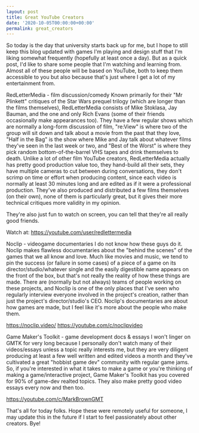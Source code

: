 ```yaml
---
layout: post
title: Great YouTube Creators
date: '2020-10-05T00:00:00+00:00'
permalink: great_creators
---
```

So today is the day that university starts back up for me, but I hope to still keep this blog updated with games I'm playing and design stuff that I'm liking somewhat frequently (hopefully at least once a day). But as a quick post, I'd like to share some people that I'm watching and learning from. Almost all of these people will be based on YouTube, both to keep them accessible to you but also because that's just where I get a lot of my entertainment from. 

RedLetterMedia - film discussion/comedy
Known primarily for their "Mr Plinkett" critiques of the Star Wars prequel trilogy (which are longer than the films themselves), RedLetterMedia consists of Mike Stoklasa, Jay Bauman, and the one and only Rich Evans (some of their friends occasionally make appearances too). They have a few regular shows which are normally a long-form discussion of film, "re:View" is where two of the group will sit down and talk about a movie from the past that they love, "Half in the Bag" is the show where Mike and Jay talk about whatever films they've seen in the last week or two, and "Best of the Worst" is where they pick random bottom-of-the-barrel VHS tapes and drink themselves to death. Unlike a lot of other film YouTube creators, RedLetterMedia actually has pretty good production value too, they hand-build all their sets, they have multiple cameras to cut between during conversations, they don't scrimp on time or effort when producing content, since each video is normally at least 30 minutes long and are edited as if it were a professional production. They've also produced and distributed a few films themselves (on their own), none of them is particularly great, but it gives their more technical critiques more validity in my opinion. 

They're also just fun to watch on screen, you can tell that they're all really good friends.

Watch at: https://youtube.com/user/redlettermedia 

Noclip - videogame documentaries
I do not know how these guys do it. Noclip makes flawless documentaries about the "behind the scenes" of the games that we all know and love. Much like movies and music, we tend to pin the success (or failure in some cases) of a piece of a game on its director/studio/whatever single and the easily digestible name appears on the front of the box, but that's not really the reality of how these things are made. There are (normally but not always) teams of people working on these projects, and Noclip is one of the only places that I've seen who regularly interview everyone involved in the project's creation, rather than just the project's director/studio's CEO. Noclip's documentaries are about how games are made, but I feel like it's more about the people who make them. 

https://noclip.video/ 
https://youtube.com/c/noclipvideo

Game Maker's Toolkit - game development docs & essays
I won't linger on GMTK for very long because I personally don't watch many of their videos/essays unless a topic really interests me, but they are very diligent producing at least a few well written and edited videos a month and they've cultivated a great "hobbist game dev" community with regular game jams. So, if you're interested in what it takes to make a game or you're thinking of making a game/interactive project, Game Maker's Toolkit has you covered for 90% of game-dev realted topics. They also make pretty good video essays every now and then too.

https://youtube.com/c/MarkBrownGMT 

That's all for today folks. Hope these were remotely useful for someone, I may update this in the future if I start to feel passionately about other creators. Bye!
